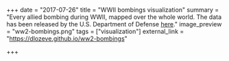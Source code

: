 +++
date = "2017-07-26"
title = "WWII bombings visualization"
summary = "Every allied bombing during WWII, mapped over the whole world. The data has been released by the U.S. Department of Defense [here](https://data.world/datamil/world-war-ii-thor-data)."
image_preview = "ww2-bombings.png"
tags = ["visualization"]
external_link = "https://dlozeve.github.io/ww2-bombings"

+++
